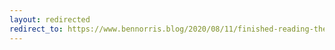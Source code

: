 ```yaml
---
layout: redirected
redirect_to: https://www.bennorris.blog/2020/08/11/finished-reading-the.html
---
```

